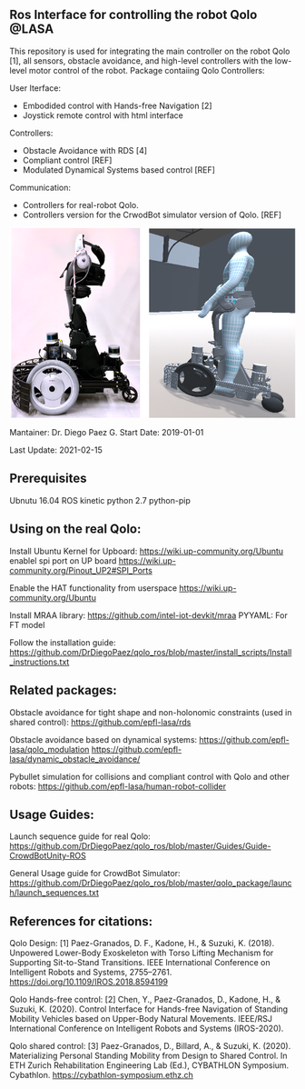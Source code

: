 ## Ros Interface for controlling the robot Qolo @LASA
This repository is used for integrating the main controller on the robot Qolo [1], all sensors, obstacle avoidance, and high-level controllers with the low-level motor control of the robot.
Package contaiing Qolo Controllers:

User Iterface:
  * Embodided control with Hands-free Navigation [2] 
  * Joystick remote control with html interface
  
Controllers:
  * Obstacle Avoidance with RDS [4]
  * Compliant control [REF]
  * Modulated Dynamical Systems based control [REF]
  
Communication: 
  * Controllers for real-robot Qolo.
  * Controllers version for the CrwodBot simulator version of Qolo. [REF]
  
![Alt text](/visualisation/qolo_images/qolo_sim.png?raw=true "Qolo version @LASA-EPFL and CrowdBot Simulator version.")

Mantainer: Dr. Diego Paez G.
Start Date: 2019-01-01

Last Update: 2021-02-15

## Prerequisites

Ubnutu 16.04
ROS kinetic
python 2.7
python-pip

## Using on the real Qolo:
Install Ubuntu Kernel for Upboard: https://wiki.up-community.org/Ubuntu
enablel spi port on UP board
	https://wiki.up-community.org/Pinout_UP2#SPI_Ports

Enable the HAT functionality from userspace
	https://wiki.up-community.org/Ubuntu

Install MRAA library: https://github.com/intel-iot-devkit/mraa
PYYAML: For FT model

Follow the installation guide: 
https://github.com/DrDiegoPaez/qolo_ros/blob/master/install_scripts/Install_instructions.txt

## Related packages:

Obstacle avoidance for tight shape and non-holonomic constraints (used in shared control):
https://github.com/epfl-lasa/rds

Obstacle avoidance based on dynamical systems:
https://github.com/epfl-lasa/qolo_modulation
https://github.com/epfl-lasa/dynamic_obstacle_avoidance/

Pybullet simulation for collisions and compliant control with Qolo and other robots:
https://github.com/epfl-lasa/human-robot-collider

## Usage Guides:

Launch sequence guide for real Qolo:
https://github.com/DrDiegoPaez/qolo_ros/blob/master/Guides/Guide-CrowdBotUnity-ROS

General Usage guide for CrowdBot Simulator:
https://github.com/DrDiegoPaez/qolo_ros/blob/master/qolo_package/launch/launch_sequences.txt

## References for citations:
Qolo Design:
[1] Paez-Granados, D. F., Kadone, H., & Suzuki, K. (2018). Unpowered Lower-Body Exoskeleton with Torso Lifting Mechanism for Supporting Sit-to-Stand Transitions. IEEE International Conference on Intelligent Robots and Systems, 2755–2761. https://doi.org/10.1109/IROS.2018.8594199

Qolo Hands-free control:
[2] Chen, Y., Paez-Granados, D., Kadone, H., & Suzuki, K. (2020). Control Interface for Hands-free Navigation of Standing Mobility Vehicles based on Upper-Body Natural Movements. IEEE/RSJ International Conference on Intelligent Robots and Systems (IROS-2020).

Qolo shared control:
[3] Paez-Granados, D., Billard, A., & Suzuki, K. (2020). Materializing Personal Standing Mobility from Design to Shared Control. In ETH Zurich Rehabilitation Engineering Lab (Ed.), CYBATHLON Symposium. Cybathlon. https://cybathlon-symposium.ethz.ch
